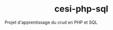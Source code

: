 <h1 align="center" id="title">cesi-php-sql</h1>

<p id="description">Projet d'apprentissage du crud en PHP et SQL</p>